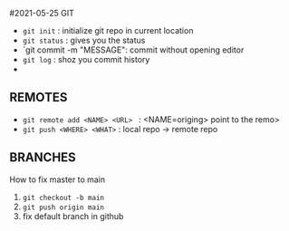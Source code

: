 #2021-05-25 GIT
- `git init` : initialize git repo in current location
- `git status` : gives you the status
- `git commit -m "MESSAGE": commit without opening editor
- `git log` : shoz you commit history
- 
## REMOTES

- `git remote add <NAME> <URL> ` : <NAME=origing> point to the remo>
- `git push <WHERE> <WHAT>` : local repo -> remote repo


## BRANCHES

How to fix master to main
1. `git checkout -b main`
2. `git push origin main`
3. fix default branch in github
